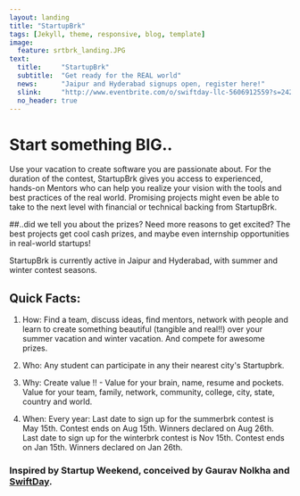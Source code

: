 ```yaml
---
layout: landing
title: "StartupBrk"
tags: [Jekyll, theme, responsive, blog, template]
image:
  feature: srtbrk_landing.JPG
text:
  title:     "StartupBrk"
  subtitle:  "Get ready for the REAL world"
  news:      "Jaipur and Hyderabad signups open, register here!"
  slink:     "http://www.eventbrite.com/o/swiftday-llc-5606912559?s=24250965"
  no_header: true
---
```

# Start something BIG..
Use your vacation to create software you are passionate about. For the duration of the contest, StartupBrk gives you access to experienced, hands-on Mentors who can help you realize your vision with the tools and best practices of the real world. Promising projects might even be able to take to the next level with financial or technical backing from StartupBrk.

##..did we tell you about the prizes?
Need more reasons to get excited? The best projects get cool cash prizes, and maybe even internship opportunities in real-world startups!

StartupBrk is currently active in Jaipur and Hyderabad, with summer and winter contest seasons.

## Quick Facts:
1. How: Find a team, discuss ideas, find mentors, network with people and learn to create something beautiful (tangible and real!!) over your summer vacation and winter vacation. And compete for awesome prizes.

2. Who: Any student can participate in any their nearest city's Startupbrk.

3. Why: Create value !! - Value for your brain, name, resume and pockets. Value for your team, family, network, community, college, city, state, country and world. 

4. When: Every year:
    Last date to sign up for the summerbrk contest is May 15th. Contest ends on Aug 15th. Winners declared on Aug 26th.
    Last date to sign up for the winterbrk contest is Nov 15th. Contest ends on Jan 15th. Winners declared on Jan 26th.

### Inspired by Startup Weekend, conceived by Gaurav Nolkha and [SwiftDay](https://swiftday.com).
